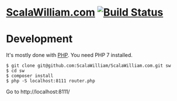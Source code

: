 # [ScalaWilliam.com](https://www.scalawilliam.com) [![Build Status](https://travis-ci.org/ScalaWilliam/ScalaWilliam.com.svg?branch=master)](https://travis-ci.org/ScalaWilliam/ScalaWilliam.com)

# Development

It's mostly done with [PHP](http://php.net/). You need PHP 7 installed.

```
$ git clone git@github.com:ScalaWilliam/ScalaWilliam.com.git sw
$ cd sw
$ composer install
$ php -S localhost:8111 router.php
```

Go to http://localhost:8111/
